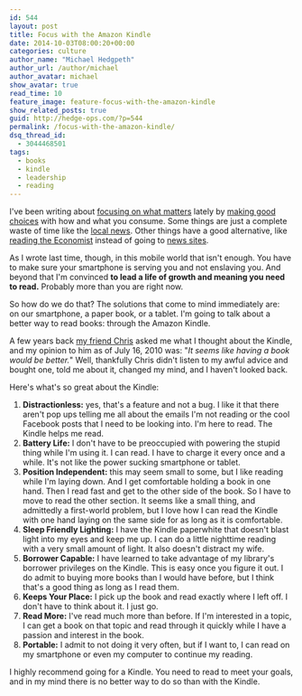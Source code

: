 ```yaml
---
id: 544
layout: post
title: Focus with the Amazon Kindle
date: 2014-10-03T08:00:20+00:00
categories: culture
author_name: "Michael Hedgpeth"
author_url: /author/michael
author_avatar: michael
show_avatar: true
read_time: 10
feature_image: feature-focus-with-the-amazon-kindle
show_related_posts: true 
guid: http://hedge-ops.com/?p=544
permalink: /focus-with-the-amazon-kindle/
dsq_thread_id:
  - 3044468501
tags:
  - books
  - kindle
  - leadership
  - reading
---
```

I've been writing about [focusing on what matters](/life-is-art/ "Life is Art") lately by [making good choices](/achievable-contentment/) with how and what you consume. Some things are just a complete waste of time like the [local news](/rubbernecking-with-the-locals/). Other things have a good alternative, like [reading the Economist](/the-economist-keeps-it-real/) instead of going to [news sites](/escaping-with-the-news/).

As I wrote last time, though, in this mobile world that isn't enough. You have to make sure your smartphone is serving you and not enslaving you. And beyond that I'm convinced **to lead a life of growth and meaning you need to read.** Probably more than you are right now.

So how do we do that? The solutions that come to mind immediately are: on our smartphone, a paper book, or a tablet. I'm going to talk about a better way to read books: through the Amazon Kindle.<!--more-->

A few years back [my friend Chris](http://www.chrisdikes.com/) asked me what I thought about the Kindle, and my opinion to him as of July 16, 2010 was: "_It seems like having a book would be better._" Well, thankfully Chris didn't listen to my awful advice and bought one, told me about it, changed my mind, and I haven't looked back.

Here's what's so great about the Kindle:

  1. **Distractionless:** yes, that's a feature and not a bug. I like it that there aren't pop ups telling me all about the emails I'm not reading or the cool Facebook posts that I need to be looking into. I'm here to read. The Kindle helps me read.
  2. **Battery Life:** I don't have to be preoccupied with powering the stupid thing while I'm using it. I can read. I have to charge it every once and a while. It's not like the power sucking smartphone or tablet.
  3. **Position Independent:** this may seem small to some, but I like reading while I'm laying down. And I get comfortable holding a book in one hand. Then I read fast and get to the other side of the book. So I have to move to read the other section. It seems like a small thing, and admittedly a first-world problem, but I love how I can read the Kindle with one hand laying on the same side for as long as it is comfortable.
  4. **Sleep Friendly Lighting:** I have the Kindle paperwhite that doesn't blast light into my eyes and keep me up. I can do a little nighttime reading with a very small amount of light. It also doesn't distract my wife.
  5. **Borrower Capable:** I have learned to take advantage of my library's borrower privileges on the Kindle. This is easy once you figure it out. I do admit to buying more books than I would have before, but I think that's a good thing as long as I read them.
  6. **Keeps Your Place:** I pick up the book and read exactly where I left off. I don't have to think about it. I just go.
  7. **Read More:** I've read much more than before. If I'm interested in a topic, I can get a book on that topic and read through it quickly while I have a passion and interest in the book.
  8. **Portable:** I admit to not doing it very often, but if I want to, I can read on my smartphone or even my computer to continue my reading.

I highly recommend going for a Kindle. You need to read to meet your goals, and in my mind there is no better way to do so than with the Kindle.